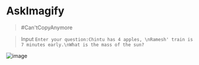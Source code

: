 # AskImagify

>  #Can'tCopyAnymore


>Input
```Enter your question:Chintu has 4 apples, \nRamesh' train is 7 minutes early.\nWhat is the mass of the sun?```


![image](https://user-images.githubusercontent.com/65584840/121467784-5b30ab80-c9d7-11eb-8391-960b4a83006f.png)



